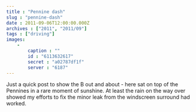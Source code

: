 ```yaml
---
title : "Pennine dash"
slug : "pennine-dash"
date : 2011-09-06T12:00:00.000Z
archives : ["2011", "2011/09"]
tags : ["driving"]
images:
    -
        caption : ""
        id : "6113632617"
        secret : "a02787df1f"
        server : "6187"
---
```


Just a quick post to show the B out and about - here sat on top of the Pennines in a rare moment of sunshine. At least the rain on the way over showed my efforts to fix the minor leak from the windscreen surround had worked.